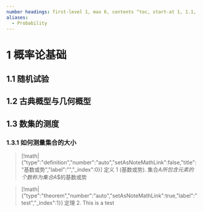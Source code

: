 ```yaml
---
number headings: first-level 1, max 6, contents ^toc, start-at 1, 1.1, auto
aliases:
  - Probability
---
```

# 1 概率论基础
## 1.1 随机试验

## 1.2 古典概型与几何概型
## 1.3 数集的测度
### 1.3.1 如何测量集合的大小
> [!math|{"type":"definition","number":"auto","setAsNoteMathLink":false,"title":"基数或势","label":"","_index":0}] 定义 1 (基数或势).
> 集合$A$$所包含元素的个数称为集合$$A$$的基数或势



> [!math|{"type":"theorem","number":"auto","setAsNoteMathLink":true,"label":"test","_index":1}] 定理 2.
> This is a test 
